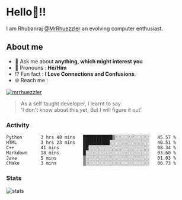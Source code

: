 
  
  
# Hello:wave:!!
I am Rhubanraj [@MrRhuezzler](https://github.com/MrRhuezzler) an evolving computer enthusiast.

## About me
<!-- - :sparkles: I'm currently working on [**de-viz**](https://github.com/MrRhuezzler/de-viz) -->
<!-- - :sparkles: Previously worked in [**Journal Management System**](https://manuscript.psgtech.ac.in) -->
<!-- - :book: I'm currently learning **Microservices Architecture** -->
- :speech_balloon: Ask me about **anything, which might interest you**
- :man: Pronouns : **He/Him**
- :interrobang: Fun fact : **I Love Connections and Confusions**.
- :globe_with_meridians: Reach me :  
  
[![mrrhuezzler](https://img.shields.io/badge/LinkedIn-0077B5?style=for-the-badge&logo=linkedin&logoColor=white)](https://www.linkedin.com/in/mrrhuezzler/)
<!--
### Interesting things, I found :bangbang:
-->
<!--
## Skills

## Drop a, Hi !
-->

<!-- 
Quotes
>  Always we overestimate the amount of work we can do in a day,  
>  and underestimate the amount we can do in our lifetime.
-->

> As a self taught developer, I learnt to say  
> 'I don't know about this yet, But I will figure it out'

### Activity
<!--START_SECTION:waka-->

```text
Python       3 hrs 48 mins   ███████████▒░░░░░░░░░░░░░   45.57 %
HTML         3 hrs 23 mins   ██████████░░░░░░░░░░░░░░░   40.51 %
C++          41 mins         ██░░░░░░░░░░░░░░░░░░░░░░░   08.34 %
Markdown     18 mins         █░░░░░░░░░░░░░░░░░░░░░░░░   03.60 %
Java         5 mins          ▒░░░░░░░░░░░░░░░░░░░░░░░░   01.03 %
CMake        3 mins          ▒░░░░░░░░░░░░░░░░░░░░░░░░   00.73 %
```

<!--END_SECTION:waka-->

### Stats
![stats](https://github-readme-streak-stats.herokuapp.com/?user=MrRhuezzler)
